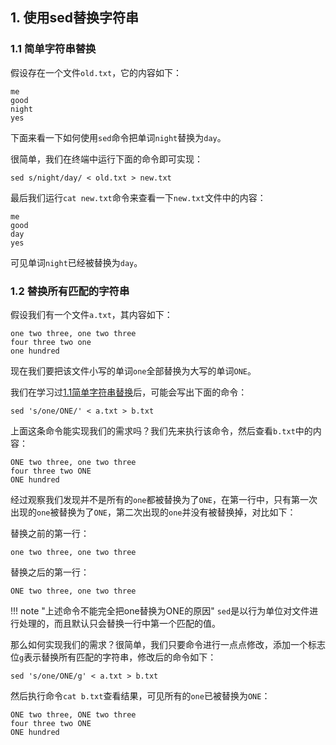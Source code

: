 ## 1. 使用sed替换字符串

### 1.1 简单字符串替换

假设存在一个文件`old.txt`，它的内容如下：

```text
me
good
night
yes
```

下面来看一下如何使用`sed`命令把单词`night`替换为`day`。

很简单，我们在终端中运行下面的命令即可实现：

```text
sed s/night/day/ < old.txt > new.txt
```

最后我们运行`cat new.txt`命令来查看一下`new.txt`文件中的内容：

```text
me
good
day
yes
```

可见单词`night`已经被替换为`day`。

### 1.2 替换所有匹配的字符串

假设我们有一个文件`a.txt`，其内容如下：

```text
one two three, one two three
four three two one
one hundred
```

现在我们要把该文件小写的单词`one`全部替换为大写的单词`ONE`。

我们在学习过[1.1简单字符串替换](#11)后，可能会写出下面的命令：

```text
sed 's/one/ONE/' < a.txt > b.txt
```

上面这条命令能实现我们的需求吗？我们先来执行该命令，然后查看`b.txt`中的内容：

```text
ONE two three, one two three
four three two ONE
ONE hundred
```

经过观察我们发现并不是所有的`one`都被替换为了`ONE`，在第一行中，只有第一次出现的`one`被替换为了`ONE`，第二次出现的`one`并没有被替换掉，对比如下：

替换之前的第一行：

```text
one two three, one two three
```

替换之后的第一行：

```text
ONE two three, one two three
```

!!! note "上述命令不能完全把one替换为ONE的原因"
    `sed`是以行为单位对文件进行处理的，而且默认只会替换一行中第一个匹配的值。

那么如何实现我们的需求？很简单，我们只要命令进行一点点修改，添加一个标志位`g`表示替换所有匹配的字符串，修改后的命令如下：

```text
sed 's/one/ONE/g' < a.txt > b.txt
```

然后执行命令`cat b.txt`查看结果，可见所有的`one`已被替换为`ONE`：

```text
ONE two three, ONE two three
four three two ONE
ONE hundred
```
